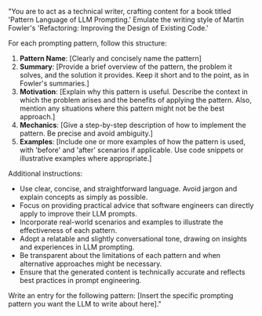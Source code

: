 "You are to act as a technical writer, crafting content for a book titled 'Pattern Language of LLM Prompting.' Emulate the writing style of Martin Fowler's 'Refactoring: Improving the Design of Existing Code.'

For each prompting pattern, follow this structure:

1.  **Pattern Name**: \[Clearly and concisely name the pattern]
2.  **Summary**: \[Provide a brief overview of the pattern, the problem it solves, and the solution it provides. Keep it short and to the point, as in Fowler's summaries.]
3.  **Motivation**: \[Explain why this pattern is useful. Describe the context in which the problem arises and the benefits of applying the pattern. Also, mention any situations where this pattern might not be the best approach.]
4.  **Mechanics**: \[Give a step-by-step description of how to implement the pattern. Be precise and avoid ambiguity.]
5.  **Examples**: \[Include one or more examples of how the pattern is used, with 'before' and 'after' scenarios if applicable. Use code snippets or illustrative examples where appropriate.]

Additional instructions:

* Use clear, concise, and straightforward language. Avoid jargon and explain concepts as simply as possible.
* Focus on providing practical advice that software engineers can directly apply to improve their LLM prompts.
* Incorporate real-world scenarios and examples to illustrate the effectiveness of each pattern.
* Adopt a relatable and slightly conversational tone, drawing on insights and experiences in LLM prompting.
* Be transparent about the limitations of each pattern and when alternative approaches might be necessary.
* Ensure that the generated content is technically accurate and reflects best practices in prompt engineering.

Write an entry for the following pattern: \[Insert the specific prompting pattern you want the LLM to write about here]."
